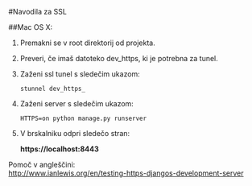 #Navodila za SSL

##Mac OS X:

1. Premakni se v root direktorij od projekta.
2. Preveri, če imaš datoteko dev_https, ki je potrebna za tunel.
3. Zaženi ssl tunel s sledečim ukazom: 
	
	`stunnel dev_https_`
	
4. Zaženi server s sledečim ukazom:
	
	`HTTPS=on python manage.py runserver`
	
5. V brskalniku odpri sledečo stran:

	__https://localhost:8443__

Pomoč v angleščini:  
<http://www.ianlewis.org/en/testing-https-djangos-development-server>
